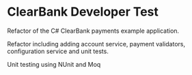 # ClearBank Developer Test

Refactor of the C# ClearBank payments example application.

Refactor including adding account service, payment validators, configuration service and unit tests.

Unit testing using NUnit and Moq
